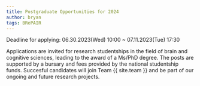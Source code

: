 ```yaml
---
title: Postgraduate Opportunities for 2024
author: bryan
tags: BRePAIR
---
```


Deadline for applying: 06.30.2023(Wed) 10:00 ~ 07.11.2023(Tue) 17:30

Applications are invited for research studentships in the field of brain and cognitive sciences, leading to the award of a Ms/PhD degree.
The posts are supported by a bursary and fees provided by the national studentship funds.
Succesful candidates will join Team {{ site.team }} and be part of our ongoing and future research projects.
